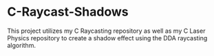 # C-Raycast-Shadows
This project utilizes my C Raycasting repository as well as my C Laser Physics repository to create a shadow effect using the DDA raycasting algorithm.
